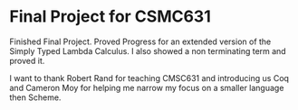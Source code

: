 # Final Project for CSMC631

Finished Final Project. Proved Progress for an extended version of the
Simply Typed Lambda Calculus. I also showed a non terminating term and proved it. 

I want to thank 
Robert Rand for teaching CMSC631 and introducing us Coq and 
Cameron Moy for helping me narrow my focus on a smaller language then
Scheme. 

